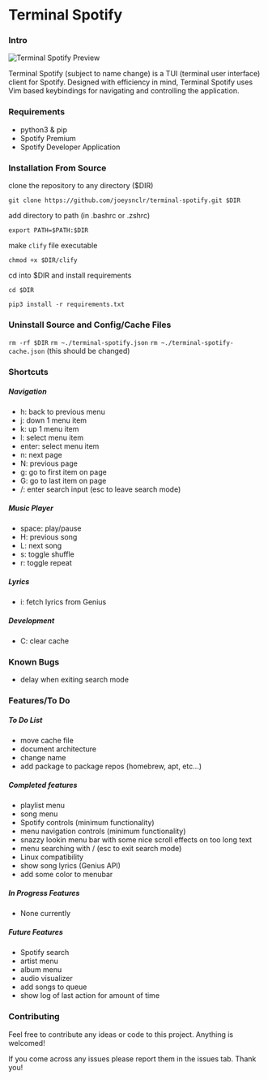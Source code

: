 # Terminal Spotify

### Intro

![Terminal Spotify Preview](https://raw.githubusercontent.com/joeysnclr/terminal-spotify/master/screenshot.png)

Terminal Spotify (subject to name change) is a TUI (terminal user interface)
client for Spotify. Designed with efficiency in mind, Terminal Spotify uses Vim
based keybindings for navigating and controlling the application.

### Requirements

- python3 & pip
- Spotify Premium
- Spotify Developer Application

### Installation From Source

clone the repository to any directory ($DIR)

`git clone https://github.com/joeysnclr/terminal-spotify.git $DIR`


add directory to path (in .bashrc or .zshrc)

`export PATH=$PATH:$DIR`


make `clify` file executable

`chmod +x $DIR/clify`


cd into $DIR and install requirements

`cd $DIR`

`pip3 install -r requirements.txt`



### Uninstall Source and Config/Cache Files

`rm -rf $DIR`
`rm ~./terminal-spotify.json`
`rm ~./terminal-spotify-cache.json` (this should be changed)

### Shortcuts

##### Navigation

- h: back to previous menu
- j: down 1 menu item
- k: up 1 menu item
- l: select menu item
- enter: select menu item
- n: next page
- N: previous page
- g: go to first item on page
- G: go to last item on page
- /: enter search input (esc to leave search mode)


##### Music Player

- space: play/pause
- H: previous song
- L: next song
- s: toggle shuffle
- r: toggle repeat


##### Lyrics

- i: fetch lyrics from Genius


##### Development

- C: clear cache

### Known Bugs

- delay when exiting search mode

### Features/To Do

##### To Do List

- move cache file
- document architecture
- change name
- add package to package repos (homebrew, apt, etc...)


##### Completed features

- playlist menu
- song menu
- Spotify controls (minimum functionality)
- menu navigation controls (minimum functionality)
- snazzy lookin menu bar with some nice scroll effects on too long text
- menu searching with / (esc to exit search mode)
- Linux compatibility
- show song lyrics (Genius API)
- add some color to menubar

##### In Progress Features

- None currently

##### Future Features

- Spotify search
- artist menu
- album menu
- audio visualizer
- add songs to queue
- show log of last action for amount of time


### Contributing

Feel free to contribute any ideas or code to this project. Anything is welcomed!

If you come across any issues please report them in the issues tab. Thank you!
